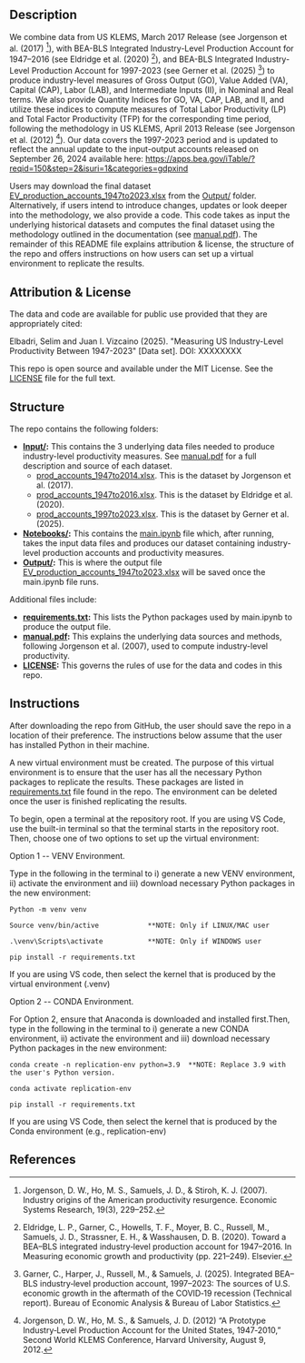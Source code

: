 ## Description

We combine data from US KLEMS, March 2017 Release (see Jorgenson et al. (2017) [^1]), with BEA-BLS Integrated Industry-Level Production Account for 1947–2016 (see Eldridge et al. (2020) [^2]), and BEA-BLS Integrated Industry-Level Production Account for 1997-2023 (see Gerner et al. (2025) [^3]) to produce industry-level measures of Gross Output (GO), Value Added (VA), Capital (CAP), Labor (LAB), and Intermediate Inputs (II), in Nominal and Real terms. We also provide Quantity Indices for GO, VA, CAP, LAB, and II, and utilize these indices to compute measures of  Total Labor Productivity (LP) and Total Factor Productivity (TFP) for the corresponding time period, following the methodology in US KLEMS, April 2013 Release (see Jorgenson et al. (2012) [^5]). Our data covers the 1997-2023 period and is updated to reflect the annual update to the input-output accounts released on September 26, 2024 available here: https://apps.bea.gov/iTable/?reqid=150&step=2&isuri=1&categories=gdpxind

Users may download the final dataset [EV_production_accounts_1947to2023.xlsx](Output/EV_production_accounts_1947to2023.xlsx) from the [Output/](Output/) folder. Alternatively, if users intend to introduce changes, updates or look deeper into the methodology, we also provide a code. This code takes as input the underlying historical datasets and computes the final dataset using the methodology outlined in the documentation (see [manual.pdf](manual.pdf)). The remainder of this README file explains attribution & license, the structure of the repo and offers instructions on how users can set up a virtual environment to replicate the results.

## Attribution & License

The data and code are available for public use provided that they are appropriately cited:

Elbadri, Selim and Juan I. Vizcaino (2025). "Measuring US Industry-Level Productivity Between 1947-2023" [Data set]. DOI: XXXXXXXX

This repo is open source and available under the MIT License. See the [LICENSE](LICENSE) file for the full text.

## Structure

The repo contains the following folders:

- **[Input/](Input/):** This contains the 3 underlying data files needed to produce industry-level productivity measures. See [manual.pdf](manual.pdf) for a full description and source of each dataset. 
	- [prod_accounts_1947to2014.xlsx](Input/prod_accounts_1947to2014.xlsx). This is the dataset by Jorgenson et al. (2017). 
	- [prod_accounts_1947to2016.xlsx](Input/prod_accounts_1947to2016.xlsx). This is the dataset by Eldridge et al. (2020). 
	- [prod_accounts_1997to2023.xlsx](Input/prod_accounts_1997to2023.xlsx). This is the dataset by Gerner et al. (2025).
- **[Notebooks/](Notebooks/):** This contains the [main.ipynb](Notebooks/main.ipynb) file which, after running, takes the input data files and produces our dataset containing industry-level production accounts and productivity measures.
- **[Output/](Output/):** This is where the output file [EV_production_accounts_1947to2023.xlsx](Output/EV_production_accounts_1947to2023.xlsx) will be saved once the main.ipynb file runs.

Additional files include:

- **[requirements.txt](requirements.txt):** This lists the Python packages used by main.ipynb to produce the output file.
- **[manual.pdf](manual.pdf):** This explains the underlying data sources and methods, following Jorgenson et al. (2007), used to compute industry-level productivity.
- **[LICENSE](LICENSE):** This governs the rules of use for the data and codes in this repo.

## Instructions

After downloading the repo from GitHub, the user should save the repo in a location of their preference. The instructions below assume that the user has installed Python in their machine.

A new virtual environment must be created. The purpose of this virtual environment is to ensure that the user has all the necessary Python packages  to replicate the results. These packages are listed in [requirements.txt](requirements.txt) file found in the repo. The environment can be deleted once the user is finished replicating the results.

To begin, open a terminal at the repository root. If you are using VS Code, use the built-in terminal so that the terminal starts in the repository root. Then, choose one of two options to set up the virtual environment:

Option 1 -- VENV Environment.

Type in the following in the terminal to i) generate a new VENV environment, ii) activate the environment and iii) download necessary Python packages in the new environment:

```
Python -m venv venv

Source venv/bin/active			  **NOTE: Only if LINUX/MAC user

.\venv\Scripts\activate           **NOTE: Only if WINDOWS user

pip install -r requirements.txt
```
If you are using VS code, then select the kernel that is produced by the virtual environment (.venv)

Option 2 -- CONDA Environment.


For Option 2, ensure that Anaconda is downloaded and installed first.Then, type in the following in the terminal to i) generate a new CONDA environment, ii) activate the environment and iii) download necessary Python packages in the new environment:


```
conda create -n replication-env python=3.9  **NOTE: Replace 3.9 with the user's Python version.

conda activate replication-env

pip install -r requirements.txt
```
If you are using VS Code, then select the kernel that is produced by the Conda environment (e.g., replication-env)

## References

[^1]: Jorgenson, D. W., Ho, M. S., Samuels, J. D., & Stiroh, K. J. (2007). Industry origins of the American productivity resurgence. Economic Systems Research, 19(3), 229–252.

[^2]: Eldridge, L. P., Garner, C., Howells, T. F., Moyer, B. C., Russell, M., Samuels, J. D., Strassner, E. H., & Wasshausen, D. B. (2020). Toward a BEA–BLS integrated industry‑level production account for 1947–2016. In Measuring economic growth and productivity (pp. 221–249). Elsevier.

[^3]: Garner, C., Harper, J., Russell, M., & Samuels, J. (2025). Integrated BEA–BLS industry‑level production account, 1997–2023: The sources of U.S. economic growth in the aftermath of the COVID‑19 recession (Technical report). Bureau of Economic Analysis & Bureau of Labor Statistics.

[^4]: Jorgenson, D. W., Ho, M. S., & Samuels, J. D. (2017). Educational attainment and the revival of US economic growth. In Education, Skills, and Technical Change: Implications for Future US GDP Growth (pp. 23–60). University of Chicago Press.

[^5]: Jorgenson, D. W., Ho, M. S., & Samuels, J. D. (2012) “A Prototype Industry‐Level Production Account for the United States, 1947‐2010,” Second World KLEMS Conference, Harvard University, August 9, 2012.


















